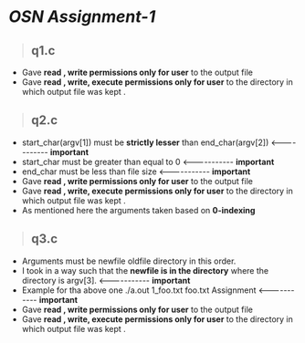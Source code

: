 # **_OSN Assignment-1_**

> ## **q1.c**
* Gave **read , write permissions only for user** to the output file 
* Gave **read , write, execute  permissions only for user** to the directory in which output file was kept .

> ## **q2.c**
* start_char(argv[1]) must be **strictly lesser** than end_char(argv[2]) <----------- **important**
* start_char must be greater than equal to 0 <----------- **important**
* end_char must be less than file size <----------- **important**
* Gave **read , write permissions only for user** to the output file 
* Gave **read , write, execute  permissions only for user** to the directory in which output file was kept .
* As mentioned here the arguments taken based on **0-indexing**

> ## **q3.c**
* Arguments must be newfile oldfile directory in this order.
* I took in a way such that the **newfile is in the directory** where the directory is argv[3].  <----------- **important** 
* Example for tha above one ./a.out 1_foo.txt foo.txt Assignment <----------- **important** 
* Gave **read , write permissions only for user** to the output file 
* Gave **read , write, execute  permissions only for user** to the directory in which output file was kept .
